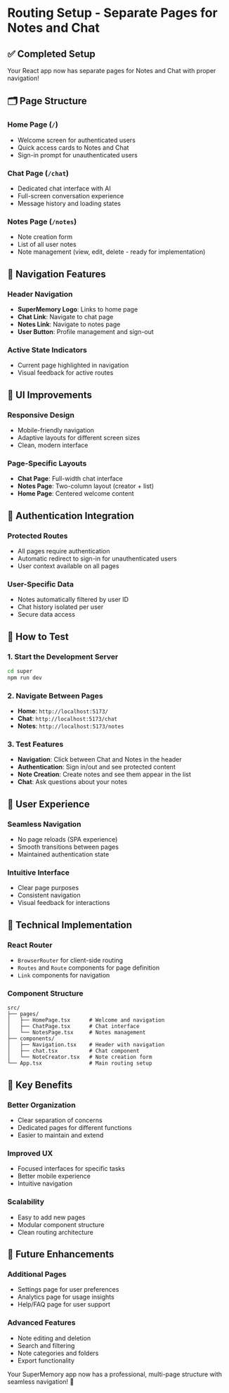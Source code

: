 # Routing Setup - Separate Pages for Notes and Chat

## ✅ Completed Setup

Your React app now has separate pages for Notes and Chat with proper navigation!

## 🗂️ Page Structure

### **Home Page (`/`)**
- Welcome screen for authenticated users
- Quick access cards to Notes and Chat
- Sign-in prompt for unauthenticated users

### **Chat Page (`/chat`)**
- Dedicated chat interface with AI
- Full-screen conversation experience
- Message history and loading states

### **Notes Page (`/notes`)**
- Note creation form
- List of all user notes
- Note management (view, edit, delete - ready for implementation)

## 🧭 Navigation Features

### **Header Navigation**
- **SuperMemory Logo**: Links to home page
- **Chat Link**: Navigate to chat page
- **Notes Link**: Navigate to notes page
- **User Button**: Profile management and sign-out

### **Active State Indicators**
- Current page highlighted in navigation
- Visual feedback for active routes

## 🎨 UI Improvements

### **Responsive Design**
- Mobile-friendly navigation
- Adaptive layouts for different screen sizes
- Clean, modern interface

### **Page-Specific Layouts**
- **Chat Page**: Full-width chat interface
- **Notes Page**: Two-column layout (creator + list)
- **Home Page**: Centered welcome content

## 🔐 Authentication Integration

### **Protected Routes**
- All pages require authentication
- Automatic redirect to sign-in for unauthenticated users
- User context available on all pages

### **User-Specific Data**
- Notes automatically filtered by user ID
- Chat history isolated per user
- Secure data access

## 🚀 How to Test

### **1. Start the Development Server**
```bash
cd super
npm run dev
```

### **2. Navigate Between Pages**
- **Home**: `http://localhost:5173/`
- **Chat**: `http://localhost:5173/chat`
- **Notes**: `http://localhost:5173/notes`

### **3. Test Features**
- **Navigation**: Click between Chat and Notes in the header
- **Authentication**: Sign in/out and see protected content
- **Note Creation**: Create notes and see them appear in the list
- **Chat**: Ask questions about your notes

## 📱 User Experience

### **Seamless Navigation**
- No page reloads (SPA experience)
- Smooth transitions between pages
- Maintained authentication state

### **Intuitive Interface**
- Clear page purposes
- Consistent navigation
- Visual feedback for interactions

## 🔧 Technical Implementation

### **React Router**
- `BrowserRouter` for client-side routing
- `Routes` and `Route` components for page definition
- `Link` components for navigation

### **Component Structure**
```
src/
├── pages/
│   ├── HomePage.tsx      # Welcome and navigation
│   ├── ChatPage.tsx      # Chat interface
│   └── NotesPage.tsx     # Notes management
├── components/
│   ├── Navigation.tsx    # Header with navigation
│   ├── chat.tsx          # Chat component
│   └── NoteCreator.tsx   # Note creation form
└── App.tsx               # Main routing setup
```

## 🎯 Key Benefits

### **Better Organization**
- Clear separation of concerns
- Dedicated pages for different functions
- Easier to maintain and extend

### **Improved UX**
- Focused interfaces for specific tasks
- Better mobile experience
- Intuitive navigation

### **Scalability**
- Easy to add new pages
- Modular component structure
- Clean routing architecture

## 🔮 Future Enhancements

### **Additional Pages**
- Settings page for user preferences
- Analytics page for usage insights
- Help/FAQ page for user support

### **Advanced Features**
- Note editing and deletion
- Search and filtering
- Note categories and folders
- Export functionality

Your SuperMemory app now has a professional, multi-page structure with seamless navigation! 🚀
